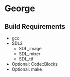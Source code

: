 # George
## Build Requirements
* gcc
* SDL2
    * SDL_image
    * SDL_mixer
    * SDL_ttf
* Optional: Code::Blocks
* Optional: make
